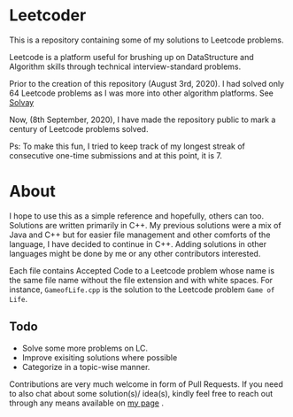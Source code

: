 # Leetcoder
This is a repository containing some of my solutions to Leetcode problems. 

Leetcode is a platform useful for brushing up on DataStructure and Algorithm skills through technical interview-standard problems. 

Prior to  the creation of this repository (August 3rd, 2020).  I had solved only 64 Leetcode problems as I was more into other algorithm platforms. See [Solvay](https://github.com/JohnItoo/Solvay)

Now, (8th September, 2020), I have made the repository public to mark a century of Leetcode problems solved.  

Ps: To make this fun, I tried to keep track of my longest streak of consecutive one-time submissions and at this point, it is 7.

# About
I hope to use this as a simple reference and hopefully, others can too.  Solutions are written primarily in C++.  My previous solutions were a mix of Java and C++ but for easier file management and other comforts of the language, I have decided to continue in C++.
Adding solutions in other languages might be done by me or any other contributors interested.

Each file contains Accepted Code to a Leetcode problem whose name is the same file name without the file extension and with white spaces. For instance, `GameofLife.cpp` is the solution to the Leetcode problem `Game of Life`.


## Todo

- Solve some more problems on LC.
- Improve exisiting solutions where possible
- Categorize in a topic-wise manner.

Contributions are very much welcome in form of Pull Requests. If you need to also chat about some solution(s)/ idea(s), kindly feel free to reach out through any means available on [my page](https://johnohue.me/) .

